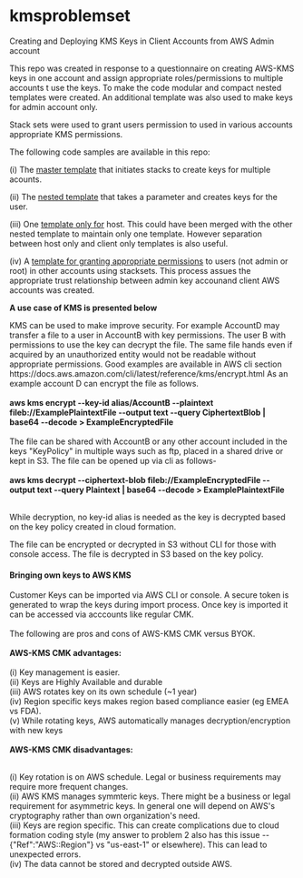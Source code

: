 # kmsproblemset
Creating and Deploying KMS Keys in Client Accounts from AWS Admin account 


This repo was created in response to a questionnaire on creating AWS-KMS keys in one account and assign appropriate roles/permissions to multiple accounts t use the keys. To make the code modular and compact  nested templates were created. An additional template was also used to make keys for admin account only.


Stack sets were used to grant users permission to used in various accounts appropriate KMS permissions.

The following code samples are available in this repo:


(i) The [master template](https://github.com/kayp/kmsproblemset/blob/master/masterCFNtemplate.json) that initiates stacks to create keys for multiple acounts.


(ii) The [nested template](https://github.com/kayp/kmsproblemset/blob/master/keyCreationNestedTemplate.json) that takes a parameter and creates keys for the user.


(iii) One [template only for](https://github.com/kayp/kmsproblemset/blob/master/hostOnlyTemplate.json) host. This could have been merged with the other nested template to maintain only one template. However separation between host only and client only templates is also useful.

(iv) A [template for granting appropriate permissions](https://github.com/kayp/kmsproblemset/blob/master/cfClientKey.json) to users (not admin or root) in other accounts  using stacksets. This process assues the appropriate trust relationship
between admin key accounand client AWS accounts was created.

<b>A use case of KMS is presented below</b>
<p>
 KMS can be used to make improve security. For example AccountD may transfer a file to a user in AccountB with key permissions. The user B with permissions to use the key can decrypt the file. The same file hands even if acquired by an unauthorized entity would not be readable without appropriate permissions.
Good examples are available in AWS cli section 
https://docs.aws.amazon.com/cli/latest/reference/kms/encrypt.html
As an example account D can encrypt the file as follows.
<br> <b><br>
aws kms encrypt --key-id alias/AccountB --plaintext fileb://ExamplePlaintextFile --output text --query CiphertextBlob | base64 --decode > ExampleEncryptedFile
</b><br><br>
The file can be shared with AccountB or any other account included in the keys "KeyPolicy" in multiple ways such as ftp, placed in a shared drive or kept in S3. The file can be opened up via cli as follows-
<br> <b><br>
aws kms decrypt --ciphertext-blob fileb://ExampleEncryptedFile --output text --query Plaintext | base64 --decode > ExamplePlaintextFile
</b><br><br>

While decryption, no key-id alias is needed as the key is decrypted based on the key policy created in cloud formation.

The file can be encrypted or decrypted in S3 without CLI for those with console access. The file is decrypted in S3 based on the key policy. 
</p>   

<h4> Bringing own keys to AWS KMS </h4>
<p>
Customer Keys can be imported via AWS CLI or console. A secure token is generated to wrap the keys during import process. Once key is imported it can be accessed via acccounts like regular CMK. <br>

<br>
The following are pros and cons of AWS-KMS CMK versus BYOK.<br>
<b>
<br>AWS-KMS CMK advantages:</b> <br><br>
(i) Key management is easier.<br>
(ii) Keys are Highly Available and durable<br> 
(iii) AWS rotates key on its own schedule (~1 year) <br>
(iv) Region specific keys makes region based compliance easier (eg EMEA vs FDA).<br>
(v) While rotating keys, AWS automatically manages decryption/encryption with new keys<br>
<b><br>AWS-KMS CMK disadvantages: </b><br><br>

(i) Key rotation is on AWS schedule. Legal or business requirements may require more frequent changes.
<br>
(ii) AWS KMS manages symmteric keys. There might be a business or legal requirement for asymmetric keys. In general one will depend on AWS's cryptography rather than own organization's need. 
<br>
(iii) Keys are region specific. This can create complications due to cloud formation coding style (my answer to problem 2 also has this issue --   
{"Ref":"AWS::Region"} vs "us-east-1" or elsewhere). This can lead to unexpected errors.<br>
(iv) The data cannot be stored and decrypted outside AWS.<br>
<p>
